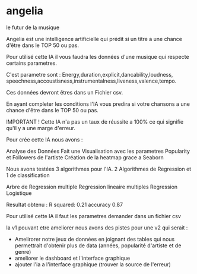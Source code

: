 # angelia
le futur de la musique

Angelia est une intelligence artificielle qui prédit si un titre a une chance d'être dans le TOP 50 ou pas.

Pour utilisé cette IA il vous faudra les données d'une musique qui respecte certains parametres.

C'est parametre sont : Energy,duration,explicit,dancability,loudness, speechness,accoustisness,instrumentalness,liveness,valence,tempo.

Ces données devront êtres dans un Fichier csv.

En ayant completer les conditions l'IA vous predira si votre chansons a une chance d'être dans le TOP 50 ou pas.

IMPORTANT ! 
Cette IA n'a pas un taux de réussite a 100% ce qui signifie qu'il y a une marge d'erreur.

Pour crée cette IA nous avons :

Analyse des Données
Fait une Visualisation avec les parametres Popularity et Followers de l'artiste
Création de la heatmap grace a Seaborn

Nous avons testées 3 algorithmes pour l'IA.
2 Algorithmes de Regression et 
1 de classification

Arbre de Regression multiple
Regression lineaire multiples
Regression Logistique

Resultat obtenu : R squared: 0.21
accuracy 0.87

Pour utilisé cette IA il faut les parametres demander dans un fichier csv


la v1 pouvant etre ameliorer nous avons des pistes pour une v2 qui serait :
  - Amelirorer notre jeux de données en joignant des tables qui nous permettrait d'obtenir plus de data (années, popularité d'artiste et de genre) 
  - ameliorer le dashboard et l'interface graphique
  - ajouter l'ia a l'interface graphique (trouver la source de l'erreur)
